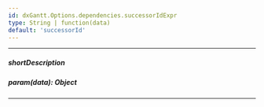 ```yaml
---
id: dxGantt.Options.dependencies.successorIdExpr
type: String | function(data)
default: 'successorId'
---
```

---
##### shortDescription

##### param(data): Object

---
